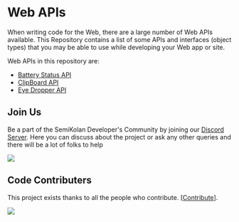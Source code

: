 # Web APIs 

When writing code for the Web, there are a large number of Web APIs available. This Repository contains a list of some APIs and interfaces (object types) that you may be able to use while developing your Web app or site.

Web APIs in this repository are:
- [Battery Status API](Battery)
- [ClipBoard API](Clipboard)
- [Eye Dropper API](Eyedropper)



## Join Us

Be a part of the SemiKolan Developer's Community by joining our [Discord Server](https://discord.semikolan.co). Here you can discuss about the project or ask any other queries and there will be a lot of folks to help

[![](https://img.shields.io/discord/849036512045039637?color=5865F2&logo=Discord&style=flat-square)](https://discord.semikolan.co)



## Code Contributers

This project exists thanks to all the people who contribute. [[Contribute](CONTRIBUTING.md)].

<a href="https://github.com/meinhoonharsh/semikolan-react/graphs/contributors">
  <img src="https://contrib.rocks/image?repo=meinhoonharsh/WebAPIs" />
</a>
